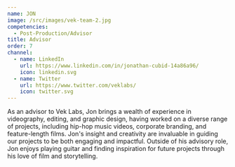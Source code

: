 ```yaml
---
name: JON
image: /src/images/vek-team-2.jpg
competencies:
  - Post-Production/Advisor
title: Advisor
order: 7
channel:
  - name: LinkedIn
    url: https://www.linkedin.com/in/jonathan-cubid-14a86a96/
    icon: linkedin.svg
  - name: Twitter
    url: https://www.twitter.com/veklabs/
    icon: twitter.svg
---
```


As an advisor to Vek Labs, Jon brings a wealth of experience in videography, editing, and graphic design, having worked on a diverse range of projects, including hip-hop music videos, corporate branding, and feature-length films. Jon's insight and creativity are invaluable in guiding our projects to be both engaging and impactful. Outside of his advisory role, Jon enjoys playing guitar and finding inspiration for future projects through his love of film and storytelling.
